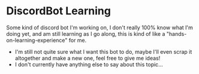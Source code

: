 # DiscordBot Learning

Some kind of discord bot I'm working on, I don't really 100% know what I'm doing yet, and am still learning as I go along, this is kind of like a "hands-on-learning-experience" for me.
- I'm still not quite sure what I want this bot to do, maybe I'll even scrap it altogether and make a new one, feel free to give me ideas!
- I don't currently have anything else to say about this topic...

